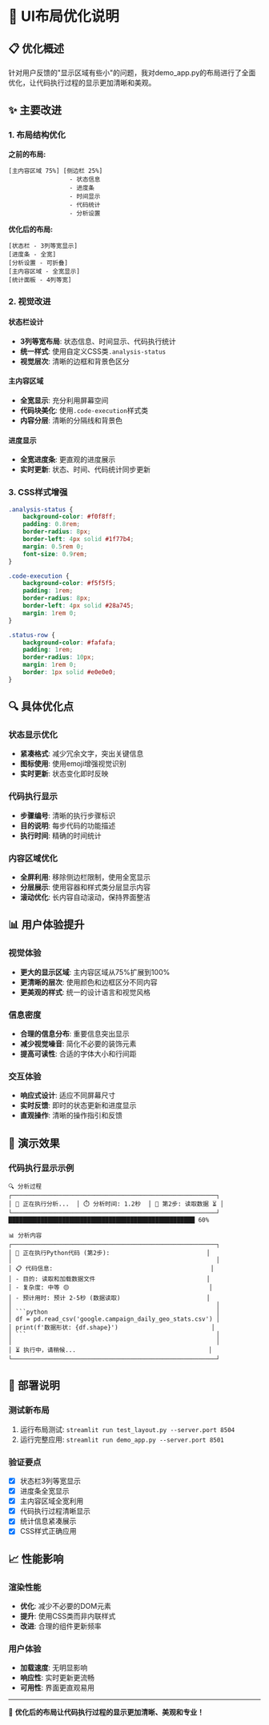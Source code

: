 # 🎨 UI布局优化说明

## 📋 优化概述

针对用户反馈的"显示区域有些小"的问题，我对demo_app.py的布局进行了全面优化，让代码执行过程的显示更加清晰和美观。

## ✨ 主要改进

### 1. 布局结构优化

**之前的布局:**
```
[主内容区域 75%] [侧边栏 25%]
                 - 状态信息
                 - 进度条
                 - 时间显示
                 - 代码统计
                 - 分析设置
```

**优化后的布局:**
```
[状态栏 - 3列等宽显示]
[进度条 - 全宽]
[分析设置 - 可折叠]
[主内容区域 - 全宽显示]
[统计面板 - 4列等宽]
```

### 2. 视觉改进

#### 状态栏设计
- **3列等宽布局**: 状态信息、时间显示、代码执行统计
- **统一样式**: 使用自定义CSS类`.analysis-status`
- **视觉层次**: 清晰的边框和背景色区分

#### 主内容区域
- **全宽显示**: 充分利用屏幕空间
- **代码块美化**: 使用`.code-execution`样式类
- **内容分层**: 清晰的分隔线和背景色

#### 进度显示
- **全宽进度条**: 更直观的进度展示
- **实时更新**: 状态、时间、代码统计同步更新

### 3. CSS样式增强

```css
.analysis-status {
    background-color: #f0f8ff;
    padding: 0.8rem;
    border-radius: 8px;
    border-left: 4px solid #1f77b4;
    margin: 0.5rem 0;
    font-size: 0.9rem;
}

.code-execution {
    background-color: #f5f5f5;
    padding: 1rem;
    border-radius: 8px;
    border-left: 4px solid #28a745;
    margin: 1rem 0;
}

.status-row {
    background-color: #fafafa;
    padding: 1rem;
    border-radius: 10px;
    margin: 1rem 0;
    border: 1px solid #e0e0e0;
}
```

## 🔍 具体优化点

### 状态显示优化
- **紧凑格式**: 减少冗余文字，突出关键信息
- **图标使用**: 使用emoji增强视觉识别
- **实时更新**: 状态变化即时反映

### 代码执行显示
- **步骤编号**: 清晰的执行步骤标识
- **目的说明**: 每步代码的功能描述
- **执行时间**: 精确的时间统计

### 内容区域优化
- **全屏利用**: 移除侧边栏限制，使用全宽显示
- **分层展示**: 使用容器和样式类分层显示内容
- **滚动优化**: 长内容自动滚动，保持界面整洁

## 📊 用户体验提升

### 视觉体验
- **更大的显示区域**: 主内容区域从75%扩展到100%
- **更清晰的层次**: 使用颜色和边框区分不同内容
- **更美观的样式**: 统一的设计语言和视觉风格

### 信息密度
- **合理的信息分布**: 重要信息突出显示
- **减少视觉噪音**: 简化不必要的装饰元素
- **提高可读性**: 合适的字体大小和行间距

### 交互体验
- **响应式设计**: 适应不同屏幕尺寸
- **实时反馈**: 即时的状态更新和进度显示
- **直观操作**: 清晰的操作指引和反馈

## 🎯 演示效果

### 代码执行显示示例
```
🔍 分析过程
┌─────────────────────────────────────────────────────────┐
│ 🚀 正在执行分析...  │ ⏱️ 分析时间: 1.2秒  │ 🐍 第2步: 读取数据 ⏳ │
└─────────────────────────────────────────────────────────┘
████████████████████████████████████████████████████ 60%

📊 分析内容
┌─────────────────────────────────────────────────────────┐
│ 🐍 正在执行Python代码 (第2步):                           │
│                                                         │
│ 📋 代码信息:                                            │
│ - 目的: 读取和加载数据文件                               │
│ - 复杂度: 中等 🟡                                       │
│ - 预计用时: 预计 2-5秒 (数据读取)                        │
│                                                         │
│ ```python                                               │
│ df = pd.read_csv('google.campaign_daily_geo_stats.csv') │
│ print(f'数据形状: {df.shape}')                          │
│ ```                                                     │
│                                                         │
│ ⏳ 执行中，请稍候...                                     │
└─────────────────────────────────────────────────────────┘
```

## 🚀 部署说明

### 测试新布局
1. 运行布局测试: `streamlit run test_layout.py --server.port 8504`
2. 运行完整应用: `streamlit run demo_app.py --server.port 8501`

### 验证要点
- [x] 状态栏3列等宽显示
- [x] 进度条全宽显示
- [x] 主内容区域全宽利用
- [x] 代码执行过程清晰显示
- [x] 统计信息紧凑展示
- [x] CSS样式正确应用

## 📈 性能影响

### 渲染性能
- **优化**: 减少不必要的DOM元素
- **提升**: 使用CSS类而非内联样式
- **改进**: 合理的组件更新频率

### 用户体验
- **加载速度**: 无明显影响
- **响应性**: 实时更新更流畅
- **可用性**: 界面更直观易用

---

🎉 **优化后的布局让代码执行过程的显示更加清晰、美观和专业！**